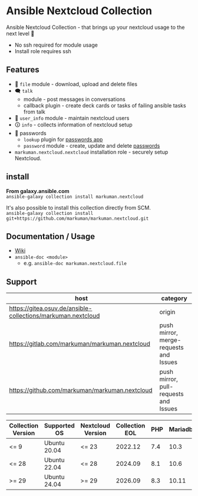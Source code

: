 # Ansible Nextcloud Collection

Ansible Nextcloud Collection - that brings up your nextcloud usage to the next level 🚀  
  * No ssh required for module usage
  * Install role requires ssh

## Features

* 💾 `file` module - download, upload and delete files
* 🗨 `talk` 
    * module - post messages in conversations
    * callback plugin - create deck cards or tasks of failing ansible tasks from talk
* 👥 `user_info` module - maintain nextcloud users
* 🛈 `info` - collects information of nextcloud setup
* 🔑 passwords
    * `lookup` plugin for [passwords app](https://apps.nextcloud.com/apps/passwords)
    * `password` module - create, update and delete [passwords](https://apps.nextcloud.com/apps/passwords)
* `markuman.nextcloud.nextcloud` installation role - securely setup Nextcloud.

## install

**From galaxy.ansible.com**  
`ansible-galaxy collection install markuman.nextcloud`

It's also possible to install this collection directly from SCM.  
`ansible-galaxy collection install git+https://github.com/markuman/markuman.nextcloud.git`

## Documentation / Usage

* [Wiki](https://github.com/markuman/markuman.nextcloud/wiki)
* `ansible-doc <module>`
    * e.g. `ansible-doc markuman.nextcloud.file`

## Support

| **host** | **category** |
| --- | --- |
| https://gitea.osuv.de/ansible-collections/markuman.nextcloud | origin |
| https://gitlab.com/markuman/markuman.nextcloud | push mirror, merge-requests and Issues |
| https://github.com/markuman/markuman.nextcloud | push mirror, pull-requests and Issues |


| Collection Version | Supported OS | Nextcloud Version | Collection EOL | PHP | Mariadb |
| --- | --- | --- | --- | --- | --- |
| <= 9 | Ubuntu 20.04 | <= 23 | 2022.12 | 7.4 | 10.3 |
| <= 28 | Ubuntu 22.04 | <= 28 | 2024.09 | 8.1 | 10.6 |
| >= 29 | Ubuntu 24.04 | >= 29 | 2026.09 | 8.3 | 10.11 |